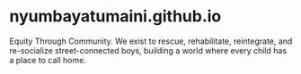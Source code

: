 # nyumbayatumaini.github.io
 Equity Through Community. We exist to rescue, rehabilitate, reintegrate, and re-socialize street-connected boys, building a world where every child has a place to call home.
